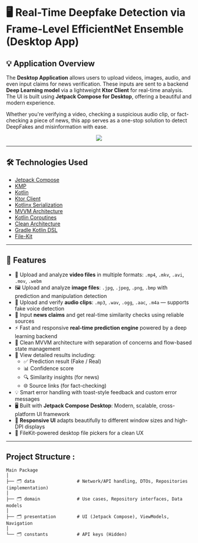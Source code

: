 # 🖥️ Real-Time Deepfake Detection via Frame-Level EfficientNet Ensemble (Desktop App)

## 💡 Application Overview

The **Desktop Application** allows users to upload videos, images, audio, and even input claims for news verification. These inputs are sent to a backend **Deep Learning model** via a lightweight **Ktor Client** for real-time analysis. The UI is built using **Jetpack Compose for Desktop**, offering a beautiful and modern experience.

Whether you're verifying a video, checking a suspicious audio clip, or fact-checking a piece of news, this app serves as a one-stop solution to detect DeepFakes and misinformation with ease.

<div align="center">
  <img src="https://github.com/user-attachments/assets/52154030-7b17-4b3e-90e4-36eddbbff5e5" />
</div>


---


## 🛠️ Technologies Used

- [Jetpack Compose](https://developer.android.com/compose)
- [KMP](https://kotlinlang.org/docs/multiplatform.html)
- [Kotlin](https://kotlinlang.org/)
- [Ktor Client](https://ktor.io/docs/create-client.html)
- [Kotlinx Serialization](https://kotlinlang.org/docs/serialization.html)
- [MVVM Architecture](https://developer.android.com/topic/architecture)
- [Kotlin Coroutines](https://kotlinlang.org/docs/coroutines-overview.html)
- [Clean Architecture](https://developer.android.com/topic/architecture)
- [Gradle Kotlin DSL](https://docs.gradle.org/current/userguide/kotlin_dsl.html)
- [File-Kit](https://github.com/vinceglb/FileKit)

---


## 🧠 Features

- 🎥 Upload and analyze **video files** in multiple formats: `.mp4`, `.mkv`, `.avi`, `.mov`, `.webm`
- 🖼️ Upload and analyze **image files**: `.jpg`, `.jpeg`, `.png`, `.bmp` with prediction and manipulation detection
- 🎵 Upload and verify **audio clips**: `.mp3`, `.wav`, `.ogg`, `.aac`, `.m4a` — supports fake voice detection
- 📰 Input **news claims** and get real-time similarity checks using reliable sources
- ⚡ Fast and responsive **real-time prediction engine** powered by a deep learning backend
- 🧩 Clean MVVM architecture with separation of concerns and flow-based state management
- 🎯 View detailed results including:
  - ✅ Prediction result (Fake / Real)
  - 📊 Confidence score
  - 🔍 Similarity insights (for news)
  - 🌐 Source links (for fact-checking)
- 💡 Smart error handling with toast-style feedback and custom error messages
- 🖥️ Built with **Jetpack Compose Desktop**: Modern, scalable, cross-platform UI framework
- 📱 **Responsive UI** adapts beautifully to different window sizes and high-DPI displays
- 🧰 FileKit-powered desktop file pickers for a clean UX


---

## Project Structure :

```
Main Package
│
├── 🗂️ data                # Network/API handling, DTOs, Repositories (implementation)
│
├── 🗂️ domain              # Use cases, Repository interfaces, Data models
│
├── 🗂️ presentation        # UI (Jetpack Compose), ViewModels, Navigation
│
└── 🗂️ constants           # API keys (Hidden)
```




